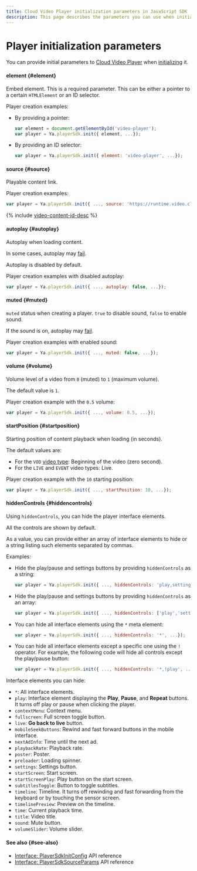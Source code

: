 ```yaml
---
title: Cloud Video Player initialization parameters in JavaScript SDK
description: This page describes the parameters you can use when initializing Cloud Video Player in JavaScript SDK.
---
```


# Player initialization parameters

You can provide initial parameters to [Cloud Video Player](./index.md#initialize-player) when [initializing](../../concepts/player.md) it.

#### element {#element}

Embed element. This is a required parameter. This can be either a pointer to a certain `HTMLElement` or an ID selector.

Player creation examples:

* By providing a pointer:

    ```javascript
    var element = document.getElementById('video-player');
    var player = Ya.playerSdk.init({ element, ...});
    ```
* By providing an ID selector:

    ```javascript
    var player = Ya.playerSdk.init({ element: 'video-player', ...});
    ```

#### source {#source}

Playable content link.

Player creation examples:

```javascript
var player = Ya.playerSdk.init({ ..., source: 'https://runtime.video.cloud.yandex.net/player/...', ...});
```

{% include [video-content-id-desc](../../../_includes/video/video-content-id-desc.md) %}

#### autoplay {#autoplay}

Autoplay when loading content.

In some cases, autoplay may [fail](https://developer.chrome.com/blog/autoplay/).

Autoplay is disabled by default.

Player creation examples with disabled autoplay:

```javascript
var player = Ya.playerSdk.init({ ..., autoplay: false, ...});
```

#### muted {#muted}

`muted` status when creating a player. `true` to disable sound, `false` to enable sound.

If the sound is on, autoplay may [fail](https://developer.chrome.com/blog/autoplay/).

Player creation examples with enabled sound:

```javascript
var player = Ya.playerSdk.init({ ..., muted: false, ...});
```

#### volume {#volume}

Volume level of a video from `0` (muted) to `1` (maximum volume).

The default value is `1`.

Player creation example with the `0.5` volume:

```javascript
var player = Ya.playerSdk.init({ ..., volume: 0.5, ...});
```

#### startPosition {#startposition}

Starting position of content playback when loading (in seconds).

The default values are:

* For the `VOD` [video type](./player-state.md#video-type-desc): Beginning of the video (zero second).
* For the `LIVE` and `EVENT` video types: Live.

Player creation example with the `10` starting position:

```javascript
var player = Ya.playerSdk.init({ ..., startPosition: 10, ...});
```

#### hiddenControls {#hiddencontrols}

Using `hiddenControls`, you can hide the player interface elements.

All the controls are shown by default.

As a value, you can provide either an array of interface elements to hide or a string listing such elements separated by commas.

Examples:

* Hide the play/pause and settings buttons by providing `hiddenControls` as a string:

    ```javascript
    var player = Ya.playerSdk.init({ ..., hiddenControls: 'play,settings', ...});
    ```

* Hide the play/pause and settings buttons by providing `hiddenControls` as an array:

    ```javascript
    var player = Ya.playerSdk.init({ ..., hiddenControls: ['play','settings'], ...});
    ```

* You can hide all interface elements using the `*` meta element:

    ```javascript
    var player = Ya.playerSdk.init({ ..., hiddenControls: '*', ...});
    ```

* You can hide all interface elements except a specific one using the `!` operator. For example, the following code will hide all controls except the play/pause button:

    ```javascript
    var player = Ya.playerSdk.init({ ..., hiddenControls: '*,!play', ...});
    ```

Interface elements you can hide:

* `*`: All interface elements.
* `play`: Interface element displaying the **Play**, **Pause**, and **Repeat** buttons. It turns off play or pause when clicking the player.
* `contextMenu`: Context menu.
* `fullscreen`: Full screen toggle button.
* `live`: **Go back to live** button.
* `mobileSeekButtons`: Rewind and fast forward buttons in the mobile interface.
* `nextAdInfo`: Time until the next ad.
* `playbackRate`: Playback rate.
* `poster`: Poster.
* `preloader`: Loading spinner.
* `settings`: Settings button.
* `startScreen`: Start screen.
* `startScreenPlay`: Play button on the start screen.
* `subtitlesToggle`: Button to toggle subtitles.
* `timeline`: Timeline. It turns off rewinding and fast forwarding from the keyboard or by touching the sensor screen.
* `timelinePreview`: Preview on the timeline.
* `time`: Current playback time.
* `title`: Video title.
* `sound`: Mute button.
* `volumeSlider`: Volume slider.

#### See also {#see-also}

* [Interface: PlayerSdkInitConfig](../../api-ref/javascript/interfaces/PlayerSdkEventHandlers.md) API reference
* [Interface: PlayerSdkSourceParams](../../api-ref/javascript/interfaces/PlayerSdkEventHandlers.md) API reference
